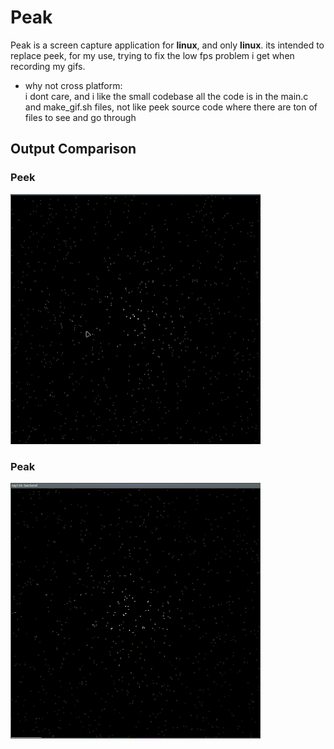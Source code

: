 # Peak
Peak is a screen capture application for **linux**, and only **linux**. 
its intended to replace peek, for my use, trying to fix the low fps problem i get when recording my gifs.

- why not cross platform:    
i dont care, and i like the small codebase all the code is in the main.c and make_gif.sh files, not like peek source code where there are ton of files to see and go through

## Output Comparison
### Peek
<img src="./peek_output.gif" width=400 alt="peek output"/>        
 
### Peak
<img src="./peak_output.gif" width=400 alt="Peak output" />    